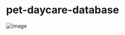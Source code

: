 # pet-daycare-database

![image](https://user-images.githubusercontent.com/72422943/169421265-ceeb5d25-c61b-48ba-8396-13a2834d8c19.png)
